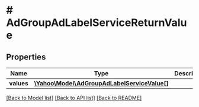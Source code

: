 # # AdGroupAdLabelServiceReturnValue

## Properties

Name | Type | Description | Notes
------------ | ------------- | ------------- | -------------
**values** | [**\Yahoo\Model\AdGroupAdLabelServiceValue[]**](AdGroupAdLabelServiceValue.md) |  | [optional] 

[[Back to Model list]](../../README.md#documentation-for-models) [[Back to API list]](../../README.md#documentation-for-api-endpoints) [[Back to README]](../../README.md)


